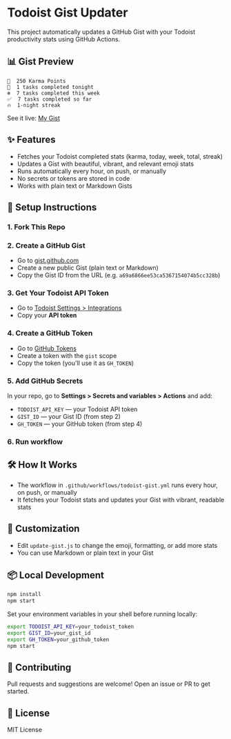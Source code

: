 # Todoist Gist Updater

This project automatically updates a GitHub Gist with your Todoist productivity stats using GitHub Actions.

## 📊 Gist Preview
```
🌟  250 Karma Points
🌙  1 tasks completed tonight
❄️  7 tasks completed this week
✅  7 tasks completed so far
🔥  1-night streak
```
See it live: [My Gist](https://gist.github.com/EchoSingh/a69a6866ee53ca5367154074b5cc328b)

## ✨ Features
- Fetches your Todoist completed stats (karma, today, week, total, streak)
- Updates a Gist with beautiful, vibrant, and relevant emoji stats
- Runs automatically every hour, on push, or manually
- No secrets or tokens are stored in code
- Works with plain text or Markdown Gists

## 🚀 Setup Instructions

### 1. Fork This Repo

### 2. Create a GitHub Gist
- Go to [gist.github.com](https://gist.github.com/)
- Create a new public Gist (plain text or Markdown)
- Copy the Gist ID from the URL (e.g. `a69a6866ee53ca5367154074b5cc328b`)

### 3. Get Your Todoist API Token
- Go to [Todoist Settings > Integrations](https://todoist.com/prefs/integrations)
- Copy your **API token**

### 4. Create a GitHub Token
- Go to [GitHub Tokens](https://github.com/settings/tokens/new)
- Create a token with the `gist` scope
- Copy the token (you'll use it as `GH_TOKEN`)

### 5. Add GitHub Secrets
In your repo, go to **Settings > Secrets and variables > Actions** and add:
- `TODOIST_API_KEY` — your Todoist API token
- `GIST_ID` — your Gist ID (from step 2)
- `GH_TOKEN` — your GitHub token (from step 4)

### 6. Run workflow 


## 🛠️ How It Works
- The workflow in `.github/workflows/todoist-gist.yml` runs every hour, on push, or manually
- It fetches your Todoist stats and updates your Gist with vibrant, readable stats

## 📝 Customization
- Edit `update-gist.js` to change the emoji, formatting, or add more stats
- You can use Markdown or plain text in your Gist

## 📦 Local Development
```bash
npm install
npm start
```
Set your environment variables in your shell before running locally:
```bash
export TODOIST_API_KEY=your_todoist_token
export GIST_ID=your_gist_id
export GH_TOKEN=your_github_token
npm start
```

## 🤝 Contributing
Pull requests and suggestions are welcome! Open an issue or PR to get started.

## 📄 License
MIT License
